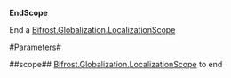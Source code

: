 **EndScope**

End a [Bifrost.Globalization.LocalizationScope](Bifrost.Globalization.LocalizationScope)

#Parameters#


##scope##
[Bifrost.Globalization.LocalizationScope](Bifrost.Globalization.LocalizationScope) to end

